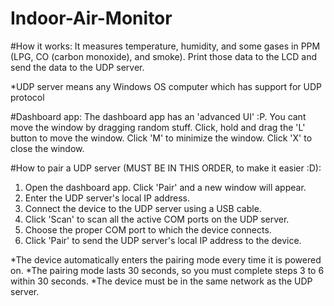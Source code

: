 # Indoor-Air-Monitor
#How it works:
It measures temperature, humidity, and some gases in PPM (LPG, CO (carbon monoxide), and smoke). 
Print those data to the LCD and send the data to the UDP server.

*UDP server means any Windows OS computer which has support for UDP protocol

#Dashboard app:
The dashboard app has an 'advanced UI' :P. You cant move the window by dragging random stuff.
Click, hold and drag the 'L' button to move the window. Click 'M' to minimize the window.
Click 'X' to close the window.

#How to pair a UDP server (MUST BE IN THIS ORDER, to make it easier :D):
1. Open the dashboard app. Click 'Pair' and a new window will appear.
2. Enter the UDP server's local IP address.
3. Connect the device to the UDP server using a USB cable. 
4. Click 'Scan' to scan all the active COM ports on the UDP server.
5. Choose the proper COM port to which the device connects.
6. Click 'Pair' to send the UDP server's local IP address to the device.

*The device automatically enters the pairing mode every time it is powered on.
*The pairing mode lasts 30 seconds, so you must complete steps 3 to 6 within 30 seconds.
*The device must be in the same network as the UDP server.
